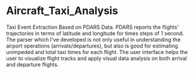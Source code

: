 # Aircraft_Taxi_Analysis
Taxi Event Extraction Based on PDARS Data.
PDARS reports the flights' trajectories in terms of latitude and longitude for times steps of 1 second. The parser which I've developed is not only useful in understanding the airport operations (arrivals/departures), but also is good for estimating unimpeded and total taxi times for each flight.
The user interface helps the user to visualize flight tracks and apply visual data analysis on both arrival and departure flights.
